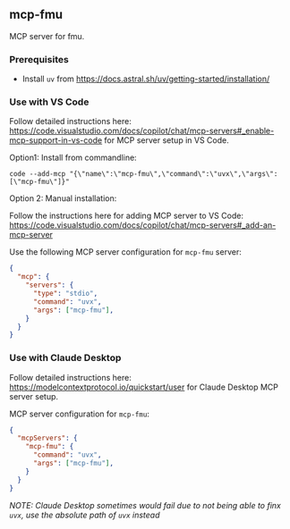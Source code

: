 

## mcp-fmu

MCP server for fmu.

### Prerequisites

* Install `uv` from https://docs.astral.sh/uv/getting-started/installation/

### Use with VS Code

Follow detailed instructions here: https://code.visualstudio.com/docs/copilot/chat/mcp-servers#_enable-mcp-support-in-vs-code for MCP server setup in VS Code.

Option1: Install from commandline:
```
code --add-mcp "{\"name\":\"mcp-fmu\",\"command\":\"uvx\",\"args\":[\"mcp-fmu\"]}"
```

Option 2: Manual installation:

Follow the instructions here for adding MCP server to VS Code: https://code.visualstudio.com/docs/copilot/chat/mcp-servers#_add-an-mcp-server

Use the following MCP server configuration for `mcp-fmu` server:

```json
{
  "mcp": {
    "servers": {
      "type": "stdio",
      "command": "uvx",
      "args": ["mcp-fmu"],
    }
  }
}
```

### Use with Claude Desktop

Follow detailed instructions here: https://modelcontextprotocol.io/quickstart/user for Claude Desktop MCP server setup.

MCP server configuration for `mcp-fmu`:

```json
{
  "mcpServers": {
    "mcp-fmu": {
      "command": "uvx",
      "args": ["mcp-fmu"],
    }
  }
}
```

*NOTE: Claude Desktop sometimes would fail due to not being able to finx `uvx`, use the absolute path of `uvx` instead*
